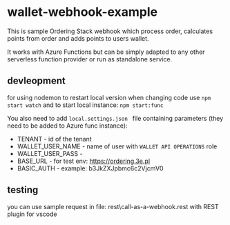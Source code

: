 # wallet-webhook-example
This is sample Ordering Stack webhook which process order, calculates points from order and adds points to users wallet. 

It works with Azure Functions but can be simply adapted to any other serverless function provider or run as standalone service.

## devleopment
for using nodemon to restart local version when changing 
code use `npm start watch` and to start local instance:
`npm start:func`

You also need to add `local.settings.json ` file containing parameters (they need to be added to Azure func instance):
* TENANT - id of the tenant
* WALLET_USER_NAME - name of user with `WALLET API OPERATIONS` role
* WALLET_USER_PASS  - 
* BASE_URL - for test env: https://ordering.3e.pl
* BASIC_AUTH - example: b3JkZXJpbmc6c2VjcmV0


## testing 
you can use sample request in file:  rest\call-as-a-webhook.rest with REST plugin for vscode